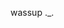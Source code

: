 wassup ._.
  

<!---
Nurali0330nur/Nurali0330nur is a ✨ special ✨ repository because its `README.md` (this file) appears on your GitHub profile.
You can click the Preview link to take a look at your changes.
--->

